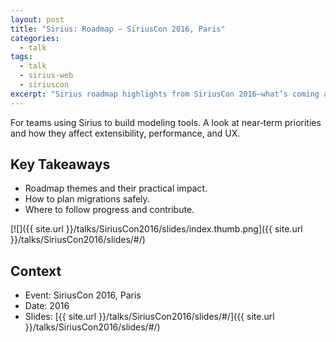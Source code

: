 ```yaml
---
layout: post
title: "Sirius: Roadmap — SiriusCon 2016, Paris"
categories:
  - talk
tags:
  - talk
  - sirius-web
  - siriuscon
excerpt: "Sirius roadmap highlights from SiriusCon 2016—what’s coming and how it impacts teams building modelers."
---
```


For teams using Sirius to build modeling tools. A look at near‑term priorities and how they affect extensibility, performance, and UX.

## Key Takeaways
- Roadmap themes and their practical impact.
- How to plan migrations safely.
- Where to follow progress and contribute.

[![]({{ site.url }}/talks/SiriusCon2016/slides/index.thumb.png]({{ site.url }}/talks/SiriusCon2016/slides/#/)


## Context
- Event: SiriusCon 2016, Paris
- Date: 2016
- Slides: [{{ site.url }}/talks/SiriusCon2016/slides/#/]({{ site.url }}/talks/SiriusCon2016/slides/#/)
